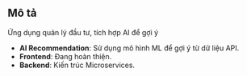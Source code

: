 ## Mô tả
Ứng dụng quản lý đầu tư, tích hợp AI để gợi ý 

- **AI Recommendation**: Sử dụng mô hình ML để gợi ý từ dữ liệu API.
- **Frontend**: Đang hoàn thiện.
- **Backend**: Kiến trúc Microservices.
